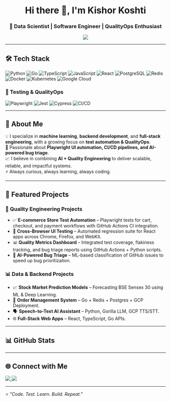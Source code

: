 <!-- Profile Header -->
<h1 align="center">Hi there 👋, I'm Kishor Koshti</h1>
<h3 align="center">🚀 Data Scientist | Software Engineer | QualityOps Enthusiast</h3>

<!-- Typing Animation -->
<p align="center">
  <a href="https://git.io/typing-svg">
    <img src="https://readme-typing-svg.herokuapp.com?size=22&duration=3000&color=36BCF7&center=true&vCenter=true&lines=Machine+Learning+Developer;Go+%26+Python+Backend+Engineer;Playwright+Test+Automation+Specialist;Always+Learning+New+Things">
  </a>
</p>

---

## 🛠 Tech Stack
![Python](https://img.shields.io/badge/Python-3776AB?style=for-the-badge&logo=python&logoColor=white)
![Go](https://img.shields.io/badge/Go-00ADD8?style=for-the-badge&logo=go&logoColor=white)
![TypeScript](https://img.shields.io/badge/TypeScript-3178C6?style=for-the-badge&logo=typescript&logoColor=white)
![JavaScript](https://img.shields.io/badge/JavaScript-F7E017?style=for-the-badge&logo=javascript&logoColor=black)
![React](https://img.shields.io/badge/React-20232A?style=for-the-badge&logo=react&logoColor=61DAFB)
![PostgreSQL](https://img.shields.io/badge/PostgreSQL-316192?style=for-the-badge&logo=postgresql&logoColor=white)
![Redis](https://img.shields.io/badge/Redis-D82C20?style=for-the-badge&logo=redis&logoColor=white)
![Docker](https://img.shields.io/badge/Docker-2496ED?style=for-the-badge&logo=docker&logoColor=white)
![Kubernetes](https://img.shields.io/badge/Kubernetes-326CE5?style=for-the-badge&logo=kubernetes&logoColor=white)
![Google Cloud](https://img.shields.io/badge/GCP-4285F4?style=for-the-badge&logo=google-cloud&logoColor=white)

### 🧪 Testing & QualityOps
![Playwright](https://img.shields.io/badge/Playwright-2EAD33?style=for-the-badge&logo=playwright&logoColor=white)
![Jest](https://img.shields.io/badge/Jest-C21325?style=for-the-badge&logo=jest&logoColor=white)
![Cypress](https://img.shields.io/badge/Cypress-17202C?style=for-the-badge&logo=cypress&logoColor=white)
![CI/CD](https://img.shields.io/badge/CI%2FCD-GitHub%20Actions%20%7C%20CircleCI%20%7C%20TeamCity-2088FF?style=for-the-badge&logo=github-actions&logoColor=white)

---

## 📌 About Me
💡 I specialize in **machine learning**, **backend development**, and **full-stack engineering**, with a growing focus on **test automation & QualityOps**.  
🧪 Passionate about **Playwright UI automation, CI/CD pipelines, and AI-powered bug triage**.  
📈 I believe in combining **AI + Quality Engineering** to deliver scalable, reliable, and impactful systems.  
⚡ Always curious, always learning, always coding.  

---

## 📂 Featured Projects

### 🔧 Quality Engineering Projects
- ✅ **E-commerce Store Test Automation** – Playwright tests for cart, checkout, and payment workflows with GitHub Actions CI integration.  
- 🔄 **Cross-Browser UI Testing** – Automated regression suite for React apps across Chrome, Firefox, and WebKit.  
- 📊 **Quality Metrics Dashboard** – Integrated test coverage, flakiness tracking, and bug triage reports using GitHub Actions + Python scripts.  
- 🤖 **AI-Powered Bug Triage** – ML-based classification of GitHub issues to speed up bug prioritization.  

### 📊 Data & Backend Projects
- 📈 **Stock Market Prediction Models** – Forecasting BSE Sensex 30 using ML & Deep Learning.  
- 🛒 **Order Management System** – Go + Redis + Postgres + GCP Deployment.  
- 🗣 **Speech-to-Text AI Assistant** – Python, Gorilla LLM, GCP TTS/STT.  
- 🌐 **Full-Stack Web Apps** – React, TypeScript, Go APIs.  

---

## 📊 GitHub Stats


---

## 🌐 Connect with Me
<p align="left">
  <a href="https://www.linkedin.com/in/kishorkoshti/" target="_blank">
    <img src="https://img.shields.io/badge/LinkedIn-0A66C2?style=for-the-badge&logo=linkedin&logoColor=white"/>
  </a>
  <a href="mailto:kishor.koshti@gmail.com" target="_blank">
    <img src="https://img.shields.io/badge/Email-D14836?style=for-the-badge&logo=gmail&logoColor=white"/>
  </a>  
</p>

---

⭐️ _"Code. Test. Learn. Build. Repeat."_  

